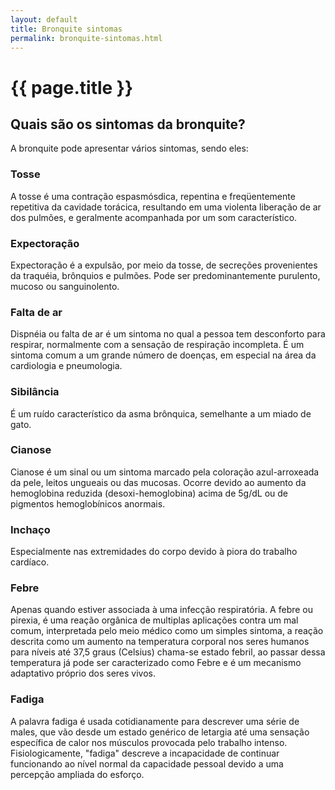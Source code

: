 ```yaml
---
layout: default
title: Bronquite sintomas
permalink: bronquite-sintomas.html
---
```


# {{ page.title }}

## Quais são os sintomas da bronquite?

A bronquite pode apresentar vários sintomas, sendo eles:

### Tosse

A tosse é uma contração espasmósdica, repentina e freqüentemente repetitiva da cavidade torácica, resultando em uma violenta liberação de ar dos pulmões, e geralmente acompanhada por um som característico.

### Expectoração

Expectoração é a expulsão, por meio da tosse, de secreções provenientes da traquéia, brônquios e pulmões. Pode ser predominantemente purulento, mucoso ou sanguinolento.

### Falta de ar

Dispnéia ou falta de ar é um sintoma no qual a pessoa tem desconforto para respirar, normalmente com a sensação de respiração incompleta. É um sintoma comum a um grande número de doenças, em especial na área da cardiologia e pneumologia.

### Sibilância

É um ruído característico da asma brônquica, semelhante a um miado de gato.

### Cianose

Cianose é um sinal ou um sintoma marcado pela coloração azul-arroxeada da pele, leitos ungueais ou das mucosas. Ocorre devido ao aumento da hemoglobina reduzida (desoxi-hemoglobina) acima de 5g/dL ou de pigmentos hemoglobínicos anormais.

### Inchaço

Especialmente nas extremidades do corpo devido à piora do trabalho cardíaco.

### Febre

Apenas quando estiver associada à uma infecção respiratória. A febre ou pirexia, é uma reação orgânica de multiplas aplicações contra um mal comum, interpretada pelo meio médico como um simples sintoma, a reação descrita como um aumento na temperatura corporal nos seres humanos para níveis até 37,5 graus (Celsius) chama-se estado febril, ao passar dessa temperatura já pode ser caracterizado como Febre e é um mecanismo adaptativo próprio dos seres vivos.

### Fadiga

A palavra fadiga é usada cotidianamente para descrever uma série de males, que vão desde um estado genérico de letargia até uma sensação específica de calor nos músculos provocada pelo trabalho intenso. Fisiologicamente, "fadiga" descreve a incapacidade de continuar funcionando ao nível normal da capacidade pessoal devido a uma percepção ampliada do esforço.

